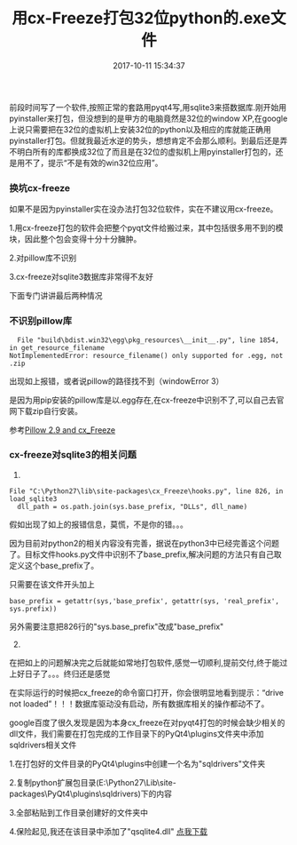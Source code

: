 ﻿---
title: 用cx-Freeze打包32位python的.exe文件
date: 2017-10-11 15:34:37
tags:
cover_img: https://i.loli.net/2018/06/30/5b36597aac617.jpg
categories: Python
---


前段时间写了一个软件,按照正常的套路用pyqt4写,用sqlite3来搭数据库.刚开始用pyinstaller来打包，但没想到的是甲方的电脑竟然是32位的window XP,在google上说只需要把在32位的虚拟机上安装32位的python以及相应的库就能正确用pyinstaller打包。但就我最近水逆的势头，想想肯定不会那么顺利。到最后还是弄不明白所有的库都换成32位了而且是在32位的虚拟机上用pyinstaller打包的，还是用不了，提示“不是有效的win32位应用”。
    
###   换坑cx-freeze
如果不是因为pyinstaller实在没办法打包32位软件，实在不建议用cx-freeze。

1.用cx-freeze打包的软件会把整个pyqt文件给搬过来，其中包括很多用不到的模块，因此整个包会变得十分十分臃肿。

2.对pillow库不识别
    
3.cx-freeze对sqlite3数据库非常得不友好
   
 
下面专门讲讲最后两种情况
   
###   不识别pillow库
    
```
  File "build\bdist.win32\egg\pkg_resources\__init__.py", line 1854, in get_resource_filename
NotImplementedError: resource_filename() only supported for .egg, not .zip
```

出现如上报错，或者说pillow的路径找不到（windowError 3）

是因为用pip安装的pillow库是以.egg存在,在cx-freeze中识别不了,可以自己去官网下载zip自行安装。

参考[Pillow 2.9 and cx_Freeze](https://github.com/python-pillow/Pillow/issues/1438)
    
    
### cx-freeze对sqlite3的相关问题

1.
```
File "C:\Python27\lib\site-packages\cx_Freeze\hooks.py", line 826, in load_sqlite3
  dll_path = os.path.join(sys.base_prefix, "DLLs", dll_name)
```
假如出现了如上的报错信息，莫慌，不是你的错。。。
    
因为目前对python2的相关内容没有完善，据说在python3中已经完善这个问题了。目标文件hooks.py文件中识别不了base_prefix,解决问题的方法只有自己取定义这个base_prefix了。
    

只需要在该文件开头加上
    
```
base_prefix = getattr(sys,'base_prefix', getattr(sys, 'real_prefix', sys.prefix))
```
    
另外需要注意把826行的"sys.base_prefix"改成"base_prefix"
    
    
2.

在把如上的问题解决完之后就能如常地打包软件,感觉一切顺利,提前交付,终于能过上好日子了。。。终归还是感觉
    
在实际运行的时候把cx_freeze的命令窗口打开，你会很明显地看到提示：“drive not loaded”！！！数据库驱动没有启动，所有数据库相关的操作都动不了。
    
google百度了很久发现是因为本身cx_freeze在对pyqt4打包的时候会缺少相关的dll文件，我们需要在打包完成的工作目录下的PyQt4\plugins文件夹中添加sqldrivers相关文件
        
1.在打包好的文件目录的PyQt4\plugins中创建一个名为"sqldrivers"文件夹
        
2.复制python扩展包目录(E:\Python27\Lib\site-packages\PyQt4\plugins\sqldrivers)下的内容
        
3.全部粘贴到工作目录创建好的文件夹中
        
4.保险起见,我还在该目录中添加了"qsqlite4.dll" [点我下载](http://www.jb51.net/dll/qtsql4.dll.html#download)
    